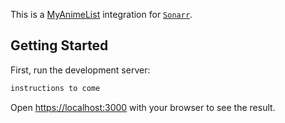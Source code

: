 This is a [MyAnimeList](https://myanimelist.org/) integration for [`Sonarr`](https://sonarr.tv/).

## Getting Started

First, run the development server:

```bash
instructions to come
```

Open [https://localhost:3000](https://localhost:3000) with your browser to see the result.